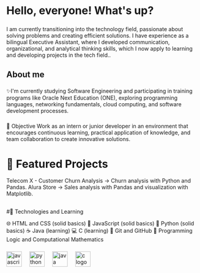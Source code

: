 <h1 align="left">Hello, everyone! What's up?</h1>

###

<p align="left">I am currently transitioning into the technology field, passionate about solving problems and creating efficient solutions.
I have experience as a bilingual Executive Assistant, where I developed communication, organizational, and analytical thinking skills, which I now apply to learning and developing projects in the tech field..</p>

###

<h2 align="left">About me</h2>

###

<p align="left">✨I'm currently studying Software Engineering and participating in training programs like Oracle Next Education (ONE), exploring programming languages, networking fundamentals, cloud computing, and software development processes.<br> </p>

###

###
🎯 Objective
Work as an intern or junior developer in an environment that encourages continuous learning, practical application of knowledge, and team collaboration to create innovative solutions.

##
# 📌 Featured Projects
Telecom X - Customer Churn Analysis → Churn analysis with Python and Pandas.
Alura Store → Sales analysis with Pandas and visualization with Matplotlib.
###

##
#🚀 Technologies and Learning

🌐 HTML and CSS (solid basics)
📜 JavaScript (solid basics)
🐍 Python (solid basics)
☕ Java (learning)
💻 C (learning)
📁 Git and GitHub
🧩 Programming Logic and Computational Mathematics

###

<div align="left">
  <img src="https://cdn.jsdelivr.net/gh/devicons/devicon/icons/javascript/javascript-original.svg" height="40" alt="javascript logo"  />
  <img width="12" />
  <img src="https://cdn.jsdelivr.net/gh/devicons/devicon/icons/python/python-original.svg" height="40" alt="python logo"  />
  <img width="12" />
  <img src="https://cdn.jsdelivr.net/gh/devicons/devicon/icons/java/java-original.svg" height="40" alt="java logo"  />
  <img width="12" />
  <img src="https://cdn.jsdelivr.net/gh/devicons/devicon/icons/c/c-original.svg" height="40" alt="c logo"  />
  <img width="12" />
</div>

###
